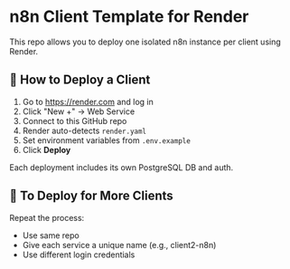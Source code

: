 # n8n Client Template for Render

This repo allows you to deploy one isolated n8n instance per client using Render.

## 🔧 How to Deploy a Client

1. Go to https://render.com and log in
2. Click "New +" → Web Service
3. Connect to this GitHub repo
4. Render auto-detects `render.yaml`
5. Set environment variables from `.env.example`
6. Click **Deploy**

Each deployment includes its own PostgreSQL DB and auth.

## 🔁 To Deploy for More Clients

Repeat the process:
- Use same repo
- Give each service a unique name (e.g., client2-n8n)
- Use different login credentials
